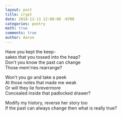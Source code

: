 ```yaml
---
layout: post
title: crypt
date: 2018-12-11 12:00:00 -0700
categories: poetry 
math: true
comments: true
author: Aaron
---
```


Have you kept the keep-  
sakes that you tossed into the heap?  
Don't you know the past can change  
Those mem'ries rearrange?  

Won't you go and take a peek  
At those notes that made me weak  
Or will they lie forevermore  
Concealed inside that padlocked drawer?

Modify my history, reverse her story too  
If the past can always change then what is really true?  